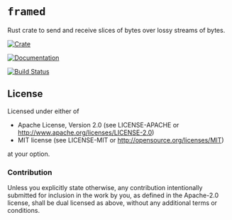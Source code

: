 # `framed`

Rust crate to send and receive slices of bytes over lossy streams of bytes.

[![Crate](https://img.shields.io/crates/v/framed.svg)](https://crates.io/crates/framed)

[![Documentation](https://docs.rs/framed/badge.svg)](https://docs.rs/framed)

[![Build Status](https://travis-ci.org/fluffysquirrels/framed-rs.svg)](https://travis-ci.org/fluffysquirrels/framed-rs)

## License

Licensed under either of

- Apache License, Version 2.0 (see LICENSE-APACHE or
  <http://www.apache.org/licenses/LICENSE-2.0>)
- MIT license (see LICENSE-MIT or <http://opensource.org/licenses/MIT>)

at your option.

### Contribution

Unless you explicitly state otherwise, any contribution intentionally
submitted for inclusion in the work by you, as defined in the
Apache-2.0 license, shall be dual licensed as above, without any
additional terms or conditions.
